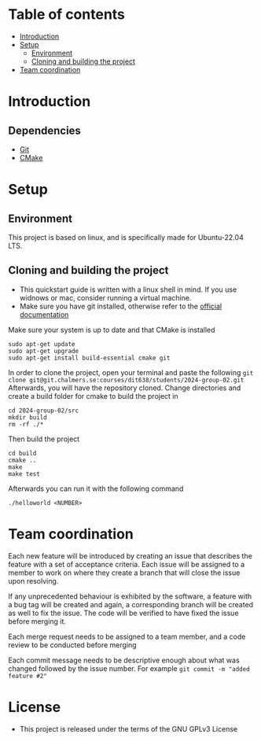 # Table of contents
- [Introduction](#introduction)
- [Setup](#setup)
    - [Environment](#environment)
    - [Cloning and building the project](#cloning-the-project)
- [Team coordination](#team-coordination)

# Introduction


## Dependencies
* [Git](https://git-scm.com/book/en/v2/Getting-Started-Installing-Git)
* [CMake](https://cmake.org/)


# Setup
## Environment
This project is based on linux, and is specifically made for Ubuntu-22.04 LTS.

## Cloning and building the project
* This quickstart guide is written with a linux shell in mind. If you use widnows or mac, consider running a virtual machine.
* Make sure you have git installed, otherwise refer to the [official documentation](https://git-scm.com/book/en/v2/Getting-Started-Installing-Git)


Make sure your system is up to date and that CMake is installed
```
sudo apt-get update
sudo apt-get upgrade
sudo apt-get install build-essential cmake git
```

In order to clone the project, open your terminal and paste the following ```git clone git@git.chalmers.se:courses/dit638/students/2024-group-02.git```
Afterwards, you will have the repository cloned. Change directories and create a build folder for cmake to build the project in


```
cd 2024-group-02/src
mkdir build
rm -rf ./*
```

Then build the project

```
cd build
cmake ..
make
make test
```
Afterwards you can run it with the following command
```
./helloworld <NUMBER>
```

# Team coordination
Each new feature will be introduced by creating an issue that describes the feature with a set of acceptance criteria. Each issue will be assigned to a member to work on where they create a branch that will close the issue upon resolving.

If any unprecedented behaviour is exhibited  by the software, a feature with a bug tag will be created and again, a corresponding branch will be created as well to fix the issue. The code will be verified to have fixed the issue before merging it.

Each merge request needs to be assigned to a team member, and a code review to be conducted before merging

Each commit message needs to be descriptive enough about what was changed followed by the issue number. For example ````git commit -m "added feature #2"```` 

# License
* This project is released under the terms of the GNU GPLv3 License